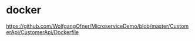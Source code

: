 # docker

https://github.com/WolfgangOfner/MicroserviceDemo/blob/master/CustomerApi/CustomerApi/Dockerfile

